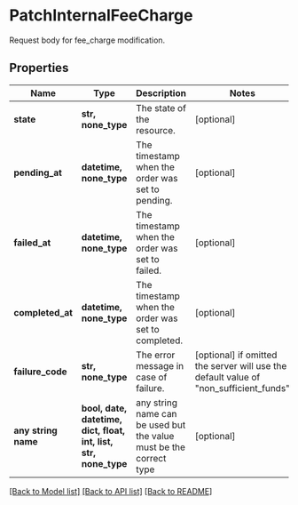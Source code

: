 # PatchInternalFeeCharge

Request body for fee_charge modification.

## Properties
Name | Type | Description | Notes
------------ | ------------- | ------------- | -------------
**state** | **str, none_type** | The state of the resource. | [optional] 
**pending_at** | **datetime, none_type** | The timestamp when the order was set to pending. | [optional] 
**failed_at** | **datetime, none_type** | The timestamp when the order was set to failed. | [optional] 
**completed_at** | **datetime, none_type** | The timestamp when the order was set to completed. | [optional] 
**failure_code** | **str, none_type** | The error message in case of failure. | [optional]  if omitted the server will use the default value of "non_sufficient_funds"
**any string name** | **bool, date, datetime, dict, float, int, list, str, none_type** | any string name can be used but the value must be the correct type | [optional]

[[Back to Model list]](../README.md#documentation-for-models) [[Back to API list]](../README.md#documentation-for-api-endpoints) [[Back to README]](../README.md)


